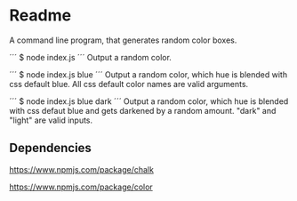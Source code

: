 # Readme

A command line program, that generates random color boxes.

´´´
$ node index.js
´´´
Output a random color.


´´´
$ node index.js blue
´´´
Output a random color, which hue is blended with css default blue. All css default color names are valid arguments.


´´´
$ node index.js blue dark
´´´
Output a random color, which hue is blended with css defaut blue and gets darkened by a random amount. "dark" and "light" are valid inputs. 

## Dependencies

https://www.npmjs.com/package/chalk

https://www.npmjs.com/package/color

